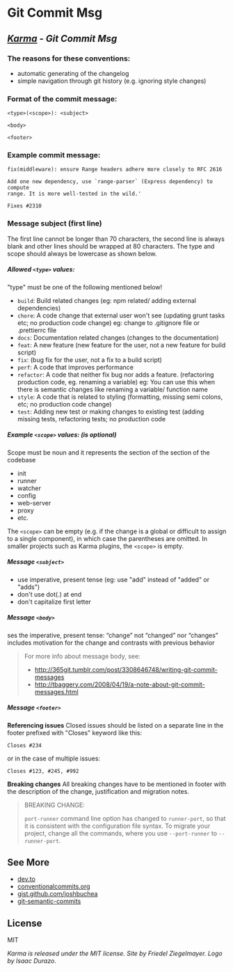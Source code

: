#  Git Commit Msg
## _[Karma][karma] - Git Commit Msg_

### The reasons for these conventions:

- automatic generating of the changelog
- simple navigation through git history (e.g. ignoring style changes)

### Format of the commit message:
```
<type>(<scope>): <subject>

<body>

<footer>
```

### Example commit message:
```
fix(middleware): ensure Range headers adhere more closely to RFC 2616

Add one new dependency, use `range-parser` (Express dependency) to compute
range. It is more well-tested in the wild.'

Fixes #2310
```
### Message subject (first line)

The first line cannot be longer than 70 characters, the second line is always blank and other lines should be wrapped at 80 characters. The type and scope should always be lowercase as shown below.

##### Allowed `<type>` values:
"type" must be one of the following mentioned below!
- `build`: Build related changes (eg: npm related/ adding external dependencies)
- `chore`: A code change that external user won't see (updating grunt tasks etc; no production code change)
eg: change to .gitignore file or .prettierrc file
- `docs`: Documentation related changes (changes to the documentation)
- `feat`: A new feature (new feature for the user, not a new feature for build script) 
- `fix`: (bug fix for the user, not a fix to a build script)
- `perf`: A code that improves performance
- `refactor`: A code that neither fix bug nor adds a feature. (refactoring production code, eg. renaming a variable)
 eg: You can use this when there is semantic changes like renaming a variable/ function name
- `style`: A code that is related to styling (formatting, missing semi colons, etc; no production code change)
- `test`: Adding new test or making changes to existing test (adding missing tests, refactoring tests; no production code 

##### Example `<scope>` values: (is optional)
Scope must be noun and it represents the section of the section of the codebase

* init
* runner
* watcher
* config
* web-server
* proxy
* etc.

The `<scope>` can be empty (e.g. if the change is a global or difficult to assign to a single component), in which case the parentheses are omitted. In smaller projects such as Karma plugins, the `<scope>` is empty.
##### Message `<subject>`
- use imperative, present tense (eg: use "add" instead of "added" or "adds")
- don't use dot(.) at end
- don't capitalize first letter

##### Message `<body>`
ses the imperative, present tense: “change” not “changed” nor “changes”
includes motivation for the change and contrasts with previous behavior

>For more info about message body, see:
>
> - http://365git.tumblr.com/post/3308646748/writing-git-commit-messages
> - http://tbaggery.com/2008/04/19/a-note-about-git-commit-messages.html

##### Message `<footer>`
**Referencing issues**
Closed issues should be listed on a separate line in the footer prefixed with "Closes" keyword like this:

```
Closes #234
```
or in the case of multiple issues:
```
Closes #123, #245, #992
```

**Breaking changes**
All breaking changes have to be mentioned in footer with the description of the change, justification and migration notes.

>BREAKING CHANGE:
>
>`port-runner` command line option has changed to `runner-port`, so that it is
consistent with the configuration file syntax.
>To migrate your project, change all the commands, where you use `--port-runner`
to `--runner-port`.

## See More
- [dev.to][dev.to]
- [conventionalcommits.org][conventionalcommits.org]
- [gist.github.com/joshbuchea][gist.github.com/joshbuchea]
- [git-semantic-commits][git-semantic-commits]

## License

MIT

_Karma is released under the MIT license. Site by Friedel Ziegelmayer. Logo by Isaac Durazo_.

   [karma]: <https://karma-runner.github.io/6.3/dev/git-commit-msg.html>
   [dev.to]: <https://dev.to/i5han3/git-commit-message-convention-that-you-can-follow-1709>
   [conventionalcommits.org]: <https://www.conventionalcommits.org/en/v1.0.0/>
   [gist.github.com/joshbuchea]: <https://gist.github.com/joshbuchea/6f47e86d2510bce28f8e7f42ae84c716>
   [git-semantic-commits]: <https://github.com/fteem/git-semantic-commits>
